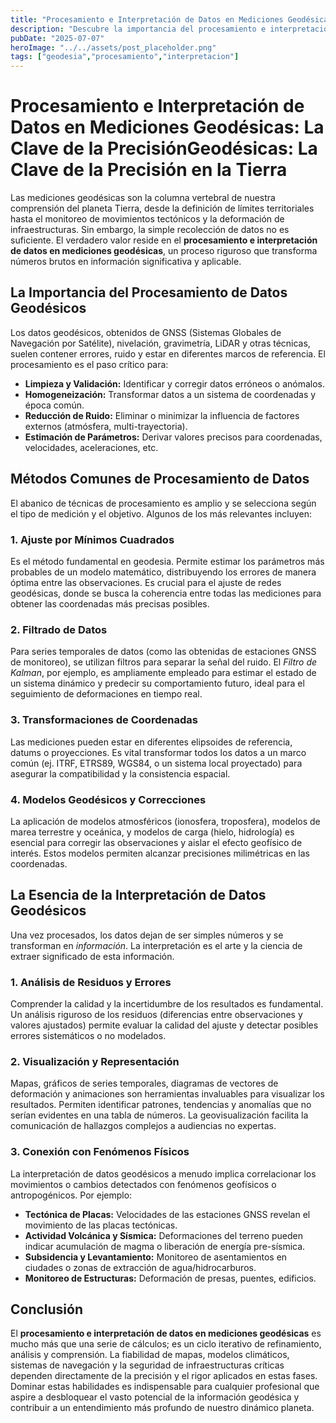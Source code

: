 ```yaml
---
title: "Procesamiento e Interpretación de Datos en Mediciones Geodésicas: La Clave de la Precisión"
description: "Descubre la importancia del procesamiento e interpretación de datos en mediciones geodésicas. Aprende sobre métodos clave como el ajuste por mínimos cuadrados y el filtrado, y cómo transformar datos brutos en información valiosa para comprender la dinámica terrestre y la deformación de estructuras."
pubDate: "2025-07-07"
heroImage: "../../assets/post_placeholder.png"
tags: ["geodesia","procesamiento","interpretacion"]
---
```



# Procesamiento e Interpretación de Datos en Mediciones Geodésicas: La Clave de la PrecisiónGeodésicas: La Clave de la Precisión en la Tierra

Las mediciones geodésicas son la columna vertebral de nuestra comprensión del planeta Tierra, desde la definición de límites territoriales hasta el monitoreo de movimientos tectónicos y la deformación de infraestructuras. Sin embargo, la simple recolección de datos no es suficiente. El verdadero valor reside en el **procesamiento e interpretación de datos en mediciones geodésicas**, un proceso riguroso que transforma números brutos en información significativa y aplicable.

## La Importancia del Procesamiento de Datos Geodésicos

Los datos geodésicos, obtenidos de GNSS (Sistemas Globales de Navegación por Satélite), nivelación, gravimetría, LiDAR y otras técnicas, suelen contener errores, ruido y estar en diferentes marcos de referencia. El procesamiento es el paso crítico para:

*   **Limpieza y Validación:** Identificar y corregir datos erróneos o anómalos.
*   **Homogeneización:** Transformar datos a un sistema de coordenadas y época común.
*   **Reducción de Ruido:** Eliminar o minimizar la influencia de factores externos (atmósfera, multi-trayectoria).
*   **Estimación de Parámetros:** Derivar valores precisos para coordenadas, velocidades, aceleraciones, etc.

## Métodos Comunes de Procesamiento de Datos

El abanico de técnicas de procesamiento es amplio y se selecciona según el tipo de medición y el objetivo. Algunos de los más relevantes incluyen:

### 1. Ajuste por Mínimos Cuadrados

Es el método fundamental en geodesia. Permite estimar los parámetros más probables de un modelo matemático, distribuyendo los errores de manera óptima entre las observaciones. Es crucial para el ajuste de redes geodésicas, donde se busca la coherencia entre todas las mediciones para obtener las coordenadas más precisas posibles.

### 2. Filtrado de Datos

Para series temporales de datos (como las obtenidas de estaciones GNSS de monitoreo), se utilizan filtros para separar la señal del ruido. El *Filtro de Kalman*, por ejemplo, es ampliamente empleado para estimar el estado de un sistema dinámico y predecir su comportamiento futuro, ideal para el seguimiento de deformaciones en tiempo real.

### 3. Transformaciones de Coordenadas

Las mediciones pueden estar en diferentes elipsoides de referencia, datums o proyecciones. Es vital transformar todos los datos a un marco común (ej. ITRF, ETRS89, WGS84, o un sistema local proyectado) para asegurar la compatibilidad y la consistencia espacial.

### 4. Modelos Geodésicos y Correcciones

La aplicación de modelos atmosféricos (ionosfera, troposfera), modelos de marea terrestre y oceánica, y modelos de carga (hielo, hidrología) es esencial para corregir las observaciones y aislar el efecto geofísico de interés. Estos modelos permiten alcanzar precisiones milimétricas en las coordenadas.

## La Esencia de la Interpretación de Datos Geodésicos

Una vez procesados, los datos dejan de ser simples números y se transforman en *información*. La interpretación es el arte y la ciencia de extraer significado de esta información.

### 1. Análisis de Residuos y Errores

Comprender la calidad y la incertidumbre de los resultados es fundamental. Un análisis riguroso de los residuos (diferencias entre observaciones y valores ajustados) permite evaluar la calidad del ajuste y detectar posibles errores sistemáticos o no modelados.

### 2. Visualización y Representación

Mapas, gráficos de series temporales, diagramas de vectores de deformación y animaciones son herramientas invaluables para visualizar los resultados. Permiten identificar patrones, tendencias y anomalías que no serían evidentes en una tabla de números. La geovisualización facilita la comunicación de hallazgos complejos a audiencias no expertas.

### 3. Conexión con Fenómenos Físicos

La interpretación de datos geodésicos a menudo implica correlacionar los movimientos o cambios detectados con fenómenos geofísicos o antropogénicos. Por ejemplo:

*   **Tectónica de Placas:** Velocidades de las estaciones GNSS revelan el movimiento de las placas tectónicas.
*   **Actividad Volcánica y Sísmica:** Deformaciones del terreno pueden indicar acumulación de magma o liberación de energía pre-sísmica.
*   **Subsidencia y Levantamiento:** Monitoreo de asentamientos en ciudades o zonas de extracción de agua/hidrocarburos.
*   **Monitoreo de Estructuras:** Deformación de presas, puentes, edificios.

## Conclusión

El **procesamiento e interpretación de datos en mediciones geodésicas** es mucho más que una serie de cálculos; es un ciclo iterativo de refinamiento, análisis y comprensión. La fiabilidad de mapas, modelos climáticos, sistemas de navegación y la seguridad de infraestructuras críticas dependen directamente de la precisión y el rigor aplicados en estas fases. Dominar estas habilidades es indispensable para cualquier profesional que aspire a desbloquear el vasto potencial de la información geodésica y contribuir a un entendimiento más profundo de nuestro dinámico planeta.
